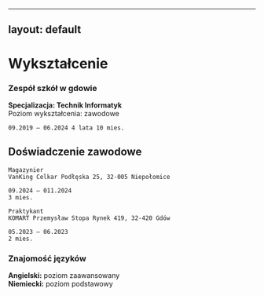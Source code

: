 
---
layout: default
---

# Wykształcenie
### <b>Zespół szkół w gdowie </b>


<dt><b> Specjalizacja: Technik Informatyk </b></dt>
Poziom wykształcenia: zawodowe

`09.2019 – 06.2024
4 lata 10 mies.` 

## Doświadczenie zawodowe


```
Magazynier
VanKing Celkar Podłęska 25, 32-005 Niepołomice

09.2024 – 011.2024
3 mies.
```

```
Praktykant
KOMART Przemysław Stopa Rynek 419, 32-420 Gdów

05.2023 – 06.2023
2 mies.
```
### Znajomość języków

<dt><b>Angielski:</b> poziom zaawansowany </dt>
<b>Niemiecki:</b> poziom podstawowy

